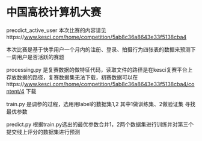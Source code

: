 # 中国高校计算机大赛
precdict_active_user
本次比赛的内容请见https://www.kesci.com/home/competition/5ab8c36a8643e33f5138cba4

本次比赛是基于快手用户一个月内的注册、登录、拍摄行为四张表的数据来预测下一周用户是否活跃的赛题

processing.py 是复赛数据的做特征代码，读取文件的路径是在kesci复赛平台上存放数据的路径，复赛数据集无法下载，初赛数据可以在https://www.kesci.com/home/competition/5ab8c36a8643e33f5138cba4/content/4 下载

train.py 是调参的过程，选用用label的数据集1,2  其中1做训练集、2做验证集  寻找最优参数

predict.py 根据train.py选出的最优参数合并1，2两个数据集进行训练并对第三个提交线上评分的数据集进行预测
